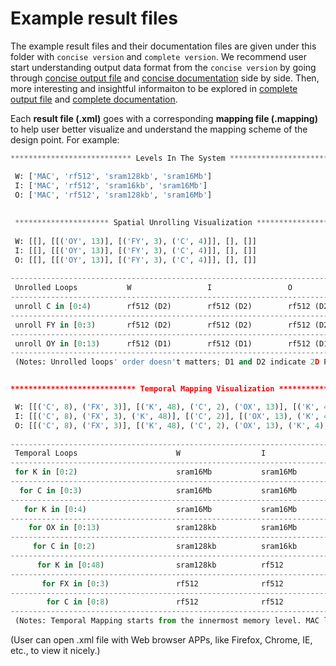 # Example result files

The example result files and their documentation files are given under this folder with ```concise version``` and ```complete version```.
We recommend user start understanding output data format from the ```concise version``` by going through [concise output file](./example_result_file_concise_version.pdf) and [concise documentation](./result_file_documentation_concise_version.pdf) side by side. Then, more interesting and insightful informaiton to be explored in [complete output file](./example_result_file_complete_version.pdf) and [complete documentation](./result_file_documentation_complete_version.pdf).

Each **result file (.xml)** goes with a corresponding **mapping file
(.mapping)** to help user better visualize and understand the mapping
scheme of the design point. For example:

``` python
*************************** Levels In The System ***************************

 W: ['MAC', 'rf512', 'sram128kb', 'sram16Mb']                              
 I: ['MAC', 'rf512', 'sram16kb', 'sram16Mb']                               
 O: ['MAC', 'rf512', 'sram128kb', 'sram16Mb']  
 
 
 ********************* Spatial Unrolling Visualization *********************
 
 W: [[], [[('OY', 13)], [('FY', 3), ('C', 4)]], [], []]                    
 I: [[], [[('OY', 13)], [('FY', 3), ('C', 4)]], [], []]                    
 O: [[], [[('OY', 13)], [('FY', 3), ('C', 4)]], [], []]                    
                                                 
---------------------------------------------------------------------------
 Unrolled Loops           W                 I                 O            
---------------------------------------------------------------------------
 unroll C in [0:4)        rf512 (D2)        rf512 (D2)        rf512 (D2)   
---------------------------------------------------------------------------
 unroll FY in [0:3)       rf512 (D2)        rf512 (D2)        rf512 (D2)   
---------------------------------------------------------------------------
 unroll OY in [0:13)      rf512 (D1)        rf512 (D1)        rf512 (D1)   
---------------------------------------------------------------------------
 (Notes: Unrolled loops' order doesn't matters; D1 and D2 indicate 2D PE array's two dimensions.)


**************************** Temporal Mapping Visualization **************************** 

 W: [[('C', 8), ('FX', 3)], [('K', 48), ('C', 2), ('OX', 13)], [('K', 4), ('C', 3), ('K', 2)]]
 I: [[('C', 8), ('FX', 3), ('K', 48)], [('C', 2)], [('OX', 13), ('K', 4), ('C', 3), ('K', 2)]]
 O: [[('C', 8), ('FX', 3)], [('K', 48), ('C', 2), ('OX', 13), ('K', 4), ('C', 3)], [('K', 2)]]
                                                                                         
-----------------------------------------------------------------------------------------
 Temporal Loops                      W                  I                  O             
-----------------------------------------------------------------------------------------
 for K in [0:2)                      sram16Mb           sram16Mb           sram16Mb      
-----------------------------------------------------------------------------------------
  for C in [0:3)                     sram16Mb           sram16Mb           sram128kb     
-----------------------------------------------------------------------------------------
   for K in [0:4)                    sram16Mb           sram16Mb           sram128kb     
-----------------------------------------------------------------------------------------
    for OX in [0:13)                 sram128kb          sram16Mb           sram128kb     
-----------------------------------------------------------------------------------------
     for C in [0:2)                  sram128kb          sram16kb           sram128kb     
-----------------------------------------------------------------------------------------
      for K in [0:48)                sram128kb          rf512              sram128kb     
-----------------------------------------------------------------------------------------
       for FX in [0:3)               rf512              rf512              rf512         
-----------------------------------------------------------------------------------------
        for C in [0:8)               rf512              rf512              rf512         
-----------------------------------------------------------------------------------------
 (Notes: Temporal Mapping starts from the innermost memory level. MAC level is out of Temporal Mapping's scope.)
```

(User can open .xml file with Web browser APPs, like Firefox, Chrome,
IE, etc., to view it nicely.)
